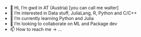 - 👋 Hi, I’m gwd in AT (Austria) [you can call me walter]
- 👀 I’m interested in Data stuff, JuliaLang, R, Python and C/C++
- 🌱 I’m currently learning Python and Julia
- 💞️ I’m looking to collaborate on ML and Package dev
- 📫 How to reach me -> ... 

<!---
gwd-at/gwd-at is a ✨ special ✨ repository because its `README.md` (this file) appears on your GitHub profile.
You can click the Preview link to take a look at your changes.
--->
